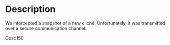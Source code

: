 # Description

We intercepted a snapshot of a new cliché. Unfortunately, it was transmitted over a secure communication channel.

Cost:150

